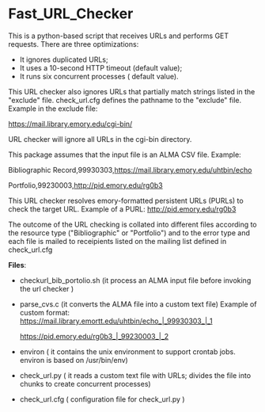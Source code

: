 # Fast_URL_Checker

This is a python-based script that receives URLs and performs GET requests.
There are three optimizations:
   - It ignores duplicated URLs;
   - It uses a 10-second HTTP timeout (default value);
   - It runs six concurrent processes ( default value).
 
 This URL checker also ignores URLs that partially match
 strings listed in the "exclude" file. check_url.cfg defines the pathname 
 to the "exclude" file. Example in the exclude file:
 
  https://mail.library.emory.edu/cgi-bin/
  
  URL checker will ignore all URLs in the cgi-bin directory.
  
 
 This package assumes that the input file is an ALMA CSV file.
  Example:
  
  Bibliographic Record,99930303,https://mail.library.emory.edu/uhtbin/echo 
  
  Portfolio,99230003,http://pid.emory.edu/rg0b3
  
  This URL checker resolves emory-formatted persistent URLs (PURLs) to check
  the target URL. Example of a PURL: http://pid.emory.edu/rg0b3 
  
  The outcome of the URL checking is collated into different files according to
  the resource type ("Bibliographic" or "Portfolio") and to the error type and each file
  is mailed to receipients listed on the mailing list defined in check_url.cfg 
  
  
  
  **Files**:
  
  -  checkurl_bib_portolio.sh (it process an ALMA input file before invoking the url checker )
       
  -  parse_cvs.c (it converts the ALMA file into a custom text file)
       Example of custom format:
       https://mail.library.emortt.edu/uhtbin/echo_|_99930303_|_1
       
       https://pid.emory.edu/rg0b3_|_99230003_|_2 
  -  environ ( it contains the unix environment to support crontab jobs. environ is based on /usr/bin/env)
  
   
  -  check_url.py ( it reads a custom text file with URLs; divides the file into
       chunks to create concurrent processes)
  
  -   check_url.cfg ( configuration file for check_url.py )
  
